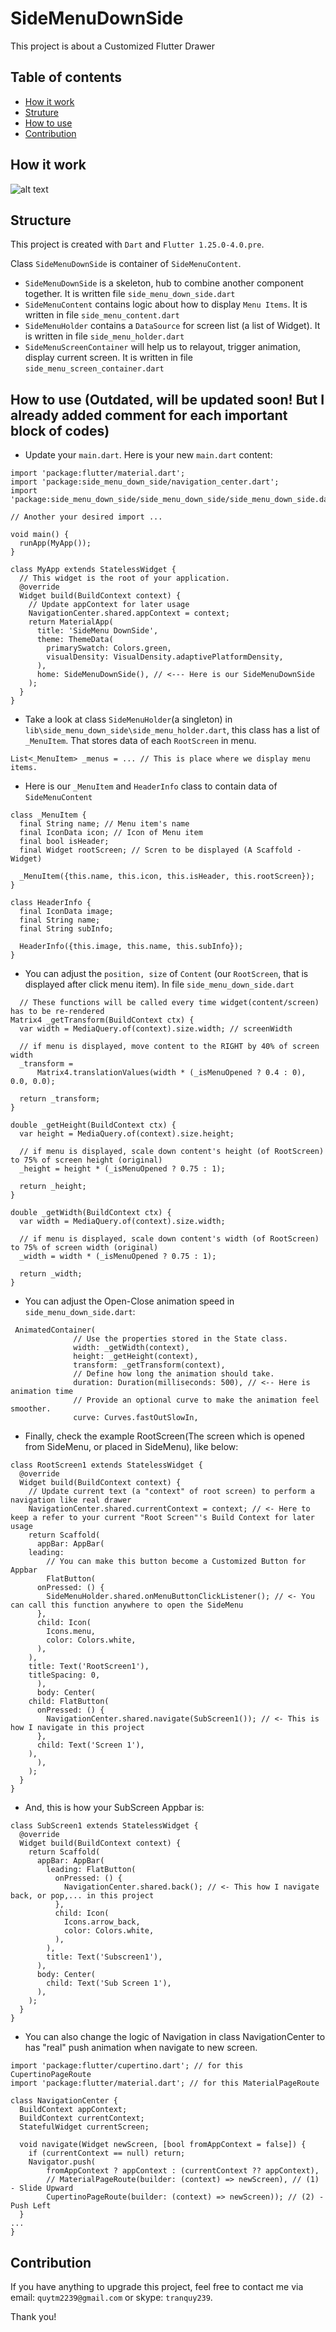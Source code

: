 # SideMenuDownSide
This project is about a Customized Flutter Drawer

## Table of contents
* [How it work](#how-it-work)
* [Struture](#structure)
* [How to use](#how-to-use)
* [Contribution](#contribution)

## How it work
![alt text](SideMenuDownSideAnimate.gif?raw=true)
	
## Structure
This project is created with `Dart` and `Flutter 1.25.0-4.0.pre`.

Class `SideMenuDownSide` is container of `SideMenuContent`.
  - `SideMenuDownSide` is a skeleton, hub to combine another component together. It is written file `side_menu_down_side.dart`
  - `SideMenuContent` contains logic about how to display `Menu Items`. It is written in file `side_menu_content.dart`
  - `SideMenuHolder` contains a `DataSource` for screen list (a list of Widget). It is written in file `side_menu_holder.dart`
  - `SideMenuScreenContainer` will help us to relayout, trigger animation, display current screen. It is written in file `side_menu_screen_container.dart`

## How to use (Outdated, will be updated soon! But I already added comment for each important block of codes)
  - Update your `main.dart`. Here is your new `main.dart` content:
  ```
  import 'package:flutter/material.dart';
  import 'package:side_menu_down_side/navigation_center.dart';
  import 'package:side_menu_down_side/side_menu_down_side/side_menu_down_side.dart';
  
  // Another your desired import ...

  void main() {
    runApp(MyApp());
  }

  class MyApp extends StatelessWidget {
    // This widget is the root of your application.
    @override
    Widget build(BuildContext context) {
      // Update appContext for later usage
      NavigationCenter.shared.appContext = context;
      return MaterialApp(
        title: 'SideMenu DownSide',
        theme: ThemeData(
          primarySwatch: Colors.green,
          visualDensity: VisualDensity.adaptivePlatformDensity,
        ),
        home: SideMenuDownSide(), // <--- Here is our SideMenuDownSide
      );
    }
  }
  ```
  - Take a look at class `SideMenuHolder`(a singleton) in `lib\side_menu_down_side\side_menu_holder.dart`, 
  this class has a list of `_MenuItem`. That stores data of each `RootScreen` in menu.
  ```
  List<_MenuItem> _menus = ... // This is place where we display menu items.
  ```
  - Here is our `_MenuItem` and `HeaderInfo` class to contain data of `SideMenuContent`
  ```
  class _MenuItem {
    final String name; // Menu item's name
    final IconData icon; // Icon of Menu item
    final bool isHeader;
    final Widget rootScreen; // Scren to be displayed (A Scaffold - Widget)

    _MenuItem({this.name, this.icon, this.isHeader, this.rootScreen});
  }

  class HeaderInfo {
    final IconData image;
    final String name;
    final String subInfo;

    HeaderInfo({this.image, this.name, this.subInfo});
  }
  ```
  - You can adjust the `position, size` of `Content` (our `RootScreen`, that is displayed after click menu item). 
  In file `side_menu_down_side.dart`
  ```
    // These functions will be called every time widget(content/screen) has to be re-rendered
  Matrix4 _getTransform(BuildContext ctx) {
    var width = MediaQuery.of(context).size.width; // screenWidth
    
    // if menu is displayed, move content to the RIGHT by 40% of screen width
    _transform =
        Matrix4.translationValues(width * (_isMenuOpened ? 0.4 : 0), 0.0, 0.0); 
	
    return _transform;
  }

  double _getHeight(BuildContext ctx) {
    var height = MediaQuery.of(context).size.height;
    
    // if menu is displayed, scale down content's height (of RootScreen) to 75% of screen height (original)
    _height = height * (_isMenuOpened ? 0.75 : 1); 
    
    return _height;
  }

  double _getWidth(BuildContext ctx) {
    var width = MediaQuery.of(context).size.width;
    
    // if menu is displayed, scale down content's width (of RootScreen) to 75% of screen width (original)
    _width = width * (_isMenuOpened ? 0.75 : 1); 
    
    return _width;
  }
  ```
  - You can adjust the Open-Close animation speed in `side_menu_down_side.dart`:
  ```
   AnimatedContainer(
                // Use the properties stored in the State class.
                width: _getWidth(context),
                height: _getHeight(context),
                transform: _getTransform(context),
                // Define how long the animation should take.
                duration: Duration(milliseconds: 500), // <-- Here is animation time
                // Provide an optional curve to make the animation feel smoother.
                curve: Curves.fastOutSlowIn,
   ```
   - Finally, check the example RootScreen(The screen which is opened from SideMenu, or placed in SideMenu), like below:
```
class RootScreen1 extends StatelessWidget {
  @override
  Widget build(BuildContext context) {
    // Update current text (a "context" of root screen) to perform a navigation like real drawer
    NavigationCenter.shared.currentContext = context; // <- Here to keep a refer to your current "Root Screen"'s Build Context for later usage
    return Scaffold(
      appBar: AppBar(
	leading:
	    // You can make this button become a Customized Button for Appbar
	    FlatButton(
	  onPressed: () {
	    SideMenuHolder.shared.onMenuButtonClickListener(); // <- You can call this function anywhere to open the SideMenu
	  },
	  child: Icon(
	    Icons.menu,
	    color: Colors.white,
	  ),
	),
	title: Text('RootScreen1'),
	titleSpacing: 0,
      ),
      body: Center(
	child: FlatButton(
	  onPressed: () {
	    NavigationCenter.shared.navigate(SubScreen1()); // <- This is how I navigate in this project
	  },
	  child: Text('Screen 1'),
	),
      ),
    );
  }
}
```
- And, this is how your SubScreen Appbar is:
```
class SubScreen1 extends StatelessWidget {
  @override
  Widget build(BuildContext context) {
    return Scaffold(
      appBar: AppBar(
        leading: FlatButton(
          onPressed: () {
            NavigationCenter.shared.back(); // <- This how I navigate back, or pop,... in this project
          },
          child: Icon(
            Icons.arrow_back,
            color: Colors.white,
          ),
        ),
        title: Text('Subscreen1'),
      ),
      body: Center(
        child: Text('Sub Screen 1'),
      ),
    );
  }
}
```
- You can also change the logic of Navigation in class NavigationCenter to has "real" push animation when navigate to new screen.
```
import 'package:flutter/cupertino.dart'; // for this CupertinoPageRoute
import 'package:flutter/material.dart'; // for this MaterialPageRoute

class NavigationCenter {
  BuildContext appContext;
  BuildContext currentContext;
  StatefulWidget currentScreen;

  void navigate(Widget newScreen, [bool fromAppContext = false]) {
    if (currentContext == null) return;
    Navigator.push(
        fromAppContext ? appContext : (currentContext ?? appContext),
        // MaterialPageRoute(builder: (context) => newScreen), // (1) - Slide Upward
        CupertinoPageRoute(builder: (context) => newScreen)); // (2) - Push Left
  }
...
}
```

## Contribution
If you have anything to upgrade this project, feel free to contact me via email: `quytm2239@gmail.com` or skype: `tranquy239`.

Thank you!
